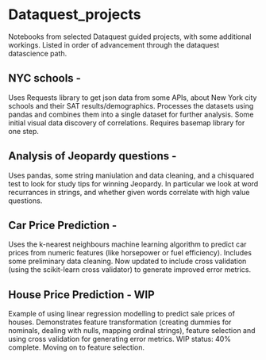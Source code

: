 # Dataquest_projects
Notebooks from selected Dataquest guided projects, with some additional workings. Listed in order of advancement through the dataquest datascience path.

## NYC schools - 
Uses Requests library to get json data from some APIs, about New York city schools and their SAT results/demographics. Processes the datasets using pandas and combines them into a single dataset for further analysis. Some initial visual data discovery of correlations. Requires basemap library for one step. 

## Analysis of Jeopardy questions - 
Uses pandas, some string maniulation and data cleaning, and a chisquared test to look for study tips for winning Jeopardy. In particular we look at word recurrances in strings, and whether given words correlate with high value questions.

## Car Price Prediction - 
Uses the k-nearest neighbours machine learning algorithm to predict car prices from numeric features (like horsepower or fuel efficiency). Includes some preliminary data cleaning. Now updated to include cross validation (using the scikit-learn cross validator) to generate improved error metrics.

## House Price Prediction - WIP
Example of using linear regression modelling to predict sale prices of houses. Demonstrates feature transformation (creating dummies for nominals, dealing with nulls, mapping ordinal strings), feature selection and using cross validation for generating error metrics.
WIP status: 40% complete. Moving on to feature selection.
